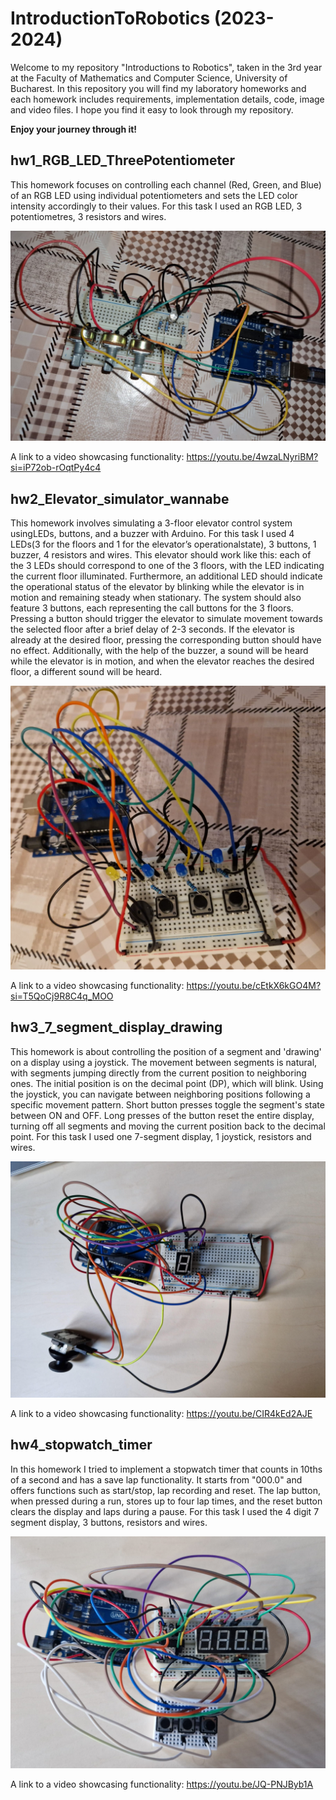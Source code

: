 # IntroductionToRobotics (2023-2024)

Welcome to my repository "Introductions to Robotics", taken in the 3rd year at the Faculty of Mathematics and Computer Science, University of Bucharest. In this repository you will find my laboratory homeworks and each homework includes requirements, implementation details, code, image and video files. I hope you find it easy to look through my repository.

**Enjoy your journey through it!**

## hw1_RGB_LED_ThreePotentiometer
This homework focuses on controlling each channel (Red, Green, and Blue) of an RGB LED using individual potentiometers and sets the LED color intensity accordingly to their values. For this task I used an RGB LED, 3 potentiometres, 3 resistors and wires. 

![Photo of my setup](https://github.com/RuxiC/IntroductionToRobotics/blob/main/Homeworks/RGB%20LED.jpeg?raw=true)

A link to a video showcasing functionality: https://youtu.be/4wzaLNyriBM?si=iP72ob-rOqtPy4c4

## hw2_Elevator_simulator_wannabe
This  homework  involves  simulating  a  3-floor  elevator  control  system  usingLEDs, buttons, and a buzzer with Arduino. For this task I used 4 LEDs(3 for the floors and 1 for the elevator’s operationalstate), 3 buttons, 1 buzzer, 4 resistors and wires.
This elevator should work like this: each of the 3 LEDs should correspond to one of the 3 floors, with the LED indicating the current floor illuminated. Furthermore, an additional LED should indicate the operational status of the elevator by blinking while the elevator is in motion and remaining steady when stationary. The system should also feature 3 buttons, each representing the call buttons for the 3 floors. Pressing a button should trigger the elevator to simulate movement towards the selected floor after a brief delay of 2-3 seconds. If the elevator is already at the desired floor, pressing the corresponding button should have no effect. Additionally, with the help of the buzzer, a sound will be heard while the elevator is in motion, and when the elevator reaches the desired floor, a different sound will be heard.

![Photo of my setup](https://github.com/RuxiC/IntroductionToRobotics/blob/main/Homeworks/Elevator.jpeg?raw=true)

A link to a video showcasing functionality: https://youtu.be/cEtkX6kGO4M?si=T5QoCj9R8C4q_MOO 

## hw3_7_segment_display_drawing
This homework is about controlling the position of a segment and 'drawing' on a display using a joystick. The movement between segments is natural, with segments jumping directly from the current position to neighboring ones. The initial position is on the decimal point (DP), which will blink. Using the joystick, you can navigate between neighboring positions following a specific movement pattern. Short button presses toggle the segment's state between ON and OFF. Long presses of the button reset the entire display, turning off all segments and moving the current position back to the decimal point. For this task I used one 7-segment display, 1 joystick, resistors and wires. 

![Photo of my setup](https://github.com/RuxiC/IntroductionToRobotics/blob/main/Homeworks/7_segment.jpeg?raw=true)

A link to a video showcasing functionality: https://youtu.be/CIR4kEd2AJE

## hw4_stopwatch_timer
In this homework I tried to implement a stopwatch timer that counts in 10ths of a second and has a save lap functionality. It starts from "000.0" and offers functions such as start/stop, lap recording and reset. The lap button, when pressed during a run, stores up to four lap times, and the reset button clears the display and laps during a pause. For this task I used the 4 digit 7 segment display, 3 buttons, resistors and wires.

![Photo of my setup](https://github.com/RuxiC/IntroductionToRobotics/blob/main/Homeworks/stopwatch_timer.jpeg?raw=true)

A link to a video showcasing functionality: https://youtu.be/JQ-PNJByb1A

